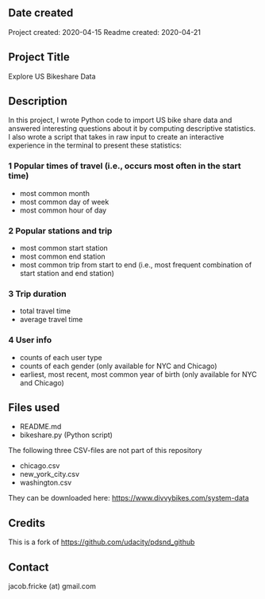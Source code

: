 ## Date created
Project created: 2020-04-15
Readme created: 2020-04-21

## Project Title
Explore US Bikeshare Data

## Description
In this project, I wrote Python code to import US bike share data and answered interesting questions about it by computing descriptive statistics. I also wrote a script that takes in raw input to create an interactive experience in the terminal to present these statistics:

### 1 Popular times of travel (i.e., occurs most often in the start time)
- most common month
- most common day of week
- most common hour of day

### 2 Popular stations and trip
- most common start station
- most common end station
- most common trip from start to end (i.e., most frequent combination of start station and end station)

### 3 Trip duration
- total travel time
- average travel time

### 4 User info
- counts of each user type
- counts of each gender (only available for NYC and Chicago)
- earliest, most recent, most common year of birth (only available for NYC and Chicago)

## Files used

- README.md
- bikeshare.py (Python script)

The following three CSV-files are not part of this repository
- chicago.csv
- new_york_city.csv
- washington.csv

They can be downloaded here: https://www.divvybikes.com/system-data


## Credits
This is a fork of https://github.com/udacity/pdsnd_github

## Contact
jacob.fricke (at) gmail.com
